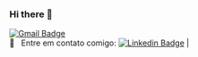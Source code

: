 ### Hi there 👋

<!--
**ggibamede/ggibamede** is a ✨ _special_ ✨ repository because its `README.md` (this file) appears on your GitHub profile.

Here are some ideas to get you started:

- 🔭 I’m currently working on ...
- 🌱 I’m currently learning ...
- 👯 I’m looking to collaborate on ...
- 🤔 I’m looking for help with ...
- 💬 Ask me about ...
- 📫 How to reach me: ...
- 😄 Pronouns: ...
- ⚡ Fun fact: ...
-->
[![Gmail Badge](https://img.shields.io/badge/-gibamedeirosgc@gmail.com-c14438?style=flat-square&logo=Gmail&logoColor=white&link=mailto:tgmarinho@gmail.com)](mailto:gibamedeirosgc@gmail.com)
 <br/> :email: &nbsp; Entre em contato comigo: [![Linkedin Badge](https://img.shields.io/badge/-GilbertoMedeiros-blue?style=flat-square&logo=Linkedin&logoColor=white&link=https://www.linkedin.com/in/gilberto-medeiros-6459bb1ab/)](https://www.linkedin.com/in/gilberto-medeiros-6459bb1ab/) 
| 
